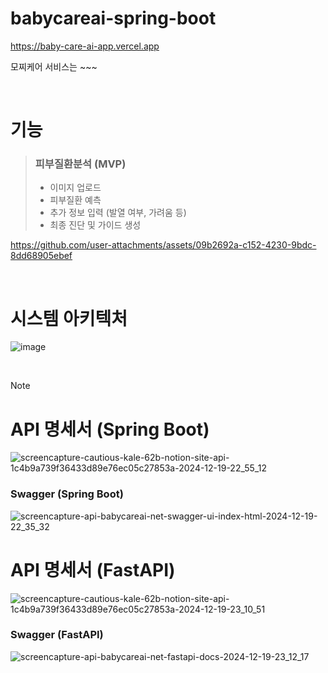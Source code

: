 # babycareai-spring-boot

https://baby-care-ai-app.vercel.app

모찌케어 서비스는 ~~~

<br>

# 기능 
> ### 피부질환분석 (MVP)
> - 이미지 업로드 
> - 피부질환 예측 
> - 추가 정보 입력 (발열 여부, 가려움 등) 
> - 최종 진단 및 가이드 생성 

https://github.com/user-attachments/assets/09b2692a-c152-4230-9bdc-8dd68905ebef

<br>

# 시스템 아키텍처
![image](https://github.com/user-attachments/assets/326d5366-600b-4e24-a440-593697053262)

<br>

> [!NOTE]
> # API 명세서 (Spring Boot)
> ![screencapture-cautious-kale-62b-notion-site-api-1c4b9a739f36433d89e76ec05c27853a-2024-12-19-22_55_12](https://github.com/user-attachments/assets/1a1a10f6-8ec0-4f37-8c4a-02e83a822431)
> ### Swagger (Spring Boot)
> ![screencapture-api-babycareai-net-swagger-ui-index-html-2024-12-19-22_35_32](https://github.com/user-attachments/assets/047c1c55-ae56-481b-963f-727df2fa403b)
>
> # API 명세서 (FastAPI)
> ![screencapture-cautious-kale-62b-notion-site-api-1c4b9a739f36433d89e76ec05c27853a-2024-12-19-23_10_51](https://github.com/user-attachments/assets/462461d8-ec90-4d13-8036-f5becf5da8c5)
> ### Swagger (FastAPI)
> ![screencapture-api-babycareai-net-fastapi-docs-2024-12-19-23_12_17](https://github.com/user-attachments/assets/5a3299ff-4d4a-4199-a924-3ed066fe6651)
